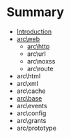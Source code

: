 # Summary

* [Introduction](README.md)
* [arc\web](chapter1.md)
   * [arc\http](archttp.md)
   * arc\url
   * arc\noxss
   * arc\route
* arc\html
* arc\xml
* arc\cache
* [arc\base](arcbase.md)
* arc\events
* arc\config
* arc\grants
* arc/prototype

